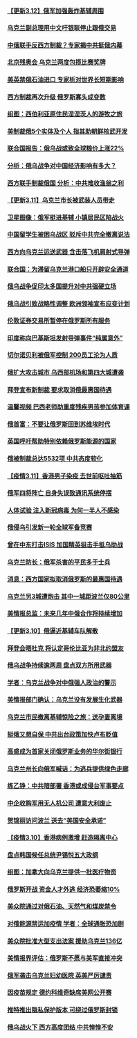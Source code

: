 #### [【更新3.12】俄军加强轰炸基辅周围](../pages/nsc418/n13641342.md) 
#### [乌克兰副总理用中文吁银联停止跟俄交易](../pages/nsc418/n13641639.md) 
#### [中俄联手反西方制裁？专家揭中共挺俄内幕](../pages/nsc418/n13639480.md) 
#### [北京残奥会 乌克兰两度包揽比赛奖牌](../pages/nsc418/n13641596.md) 
#### [美英禁俄石油进口 专家析对世界长短期影响](../pages/nsc418/n13641574.md) 
#### [西方制裁再次升级 俄罗斯寡头成变数](../pages/nsc418/n13641455.md) 
#### [组图：西伯利亚原住民涅涅茨人的游牧之旅](../pages/nsc418/n13641052.md) 
#### [美制裁俄5个实体及个人 指其助朝鲜核武开发](../pages/nsc418/n13641005.md) 
#### [联合国报告：俄乌战或致全球粮价上涨22%](../pages/nsc418/n13640384.md) 
#### [分析：俄乌战争对中国经济影响有多大？](../pages/nsc418/n13640472.md) 
#### [西方联手制裁俄国 分析：中共难收渔翁之利](../pages/nsc418/n13640767.md) 
#### [【更新3.11】乌克兰市长被武装人员带走](../pages/nsc418/n13639341.md) 
#### [卫星图像：俄军挺进基辅 小镇居民区陷战火](../pages/nsc418/n13640533.md) 
#### [中国留学生被困乌战区 驳斥中共完全撤离说法](../pages/nsc418/n13640321.md) 
#### [西方向乌克兰运送武器 含击落飞机肩射式导弹](../pages/nsc418/n13640382.md) 
#### [联合国：为滞留乌克兰港口船只开辟安全通道](../pages/nsc418/n13640152.md) 
#### [俄乌战争促印太多国提升对中共强硬立场](../pages/nsc418/n13639842.md) 
#### [俄乌战引致战略性调整 欧洲领袖宣布应变计划](../pages/nsc418/n13640121.md) 
#### [伦敦证券交易所暂停在俄罗斯所有服务](../pages/nsc418/n13639932.md) 
#### [印度称向巴基斯坦发射导弹事件“纯属意外”](../pages/nsc418/n13640107.md) 
#### [切尔诺贝利被俄军控制 200员工沦为人质](../pages/nsc418/n13639985.md) 
#### [俄扩大攻击城市 乌西部机场和第四大城遭袭](../pages/nsc418/n13639970.md) 
#### [拜登宣布新制裁 要求取消俄最惠国待遇](../pages/nsc418/n13639548.md) 
#### [温馨视频 巴西老师助重度残疾男孩参加体育课](../pages/nsc418/n13638088.md) 
#### [俄首富：不要让俄罗斯回到苏维埃时代](../pages/nsc418/n13639279.md) 
#### [英国呼吁帮助特别依赖俄罗斯能源的国家](../pages/nsc418/n13637572.md) 
#### [俄被制裁总达5532项 中共态度软化](../pages/nsc418/n13639450.md) 
#### [【疫情3.11】香港男子染疫 去世前呕吐抽筋](../pages/nsc418/n13638788.md) 
#### [俄军四将阵亡 自身失误致通讯系统停摆](../pages/nsc418/n13639331.md) 
#### [人体试验 注入新冠病毒 为何一半人不感染](../pages/nsc418/n13616746.md) 
#### [俄侵乌引发新一轮全球军备竞赛](../pages/nsc418/n13639231.md) 
#### [曾在中东打击ISIS 加国精英狙击手抵乌助战](../pages/nsc418/n13638672.md) 
#### [乌克兰防长：俄军杀害的平民多于士兵](../pages/nsc418/n13638899.md) 
#### [消息：西方国家拟取消俄罗斯的最惠国待遇](../pages/nsc418/n13638796.md) 
#### [乌克兰另3城遭炮击 其中一城距波兰仅80公里](../pages/nsc418/n13638561.md) 
#### [美情报总监：未来几年中俄合作将持续增加](../pages/nsc418/n13638144.md) 
#### [【更新3.10】俄逼近基辅车队解散](../pages/nsc418/n13636795.md) 
#### [拜登会晤杜克 将认定哥伦比亚为非北约盟友](../pages/nsc418/n13637755.md) 
#### [俄乌战争持续逾两周 盘点双方所用武器](../pages/nsc418/n13637665.md) 
#### [学者：乌克兰战争对中俄强人政治的警示](../pages/nsc418/n13637397.md) 
#### [美情报部门确认：乌克兰没有发展生化武器](../pages/nsc418/n13637403.md) 
#### [乌克兰市民撤离基辅惊险之旅：送孕妻离境](../pages/nsc418/n13637407.md) 
#### [挺俄又想自保 中共出台政策加快卢布贬值](../pages/nsc418/n13637457.md) 
#### [高盛成为首家关闭俄罗斯业务的华尔街银行](../pages/nsc418/n13636680.md) 
#### [乌克兰州长向俄军喊话：为逃兵提供绿色走廊](../pages/nsc418/n13637264.md) 
#### [练乙铮：中共暗部署 香港或成侵台军事要点](../pages/nsc418/n13636735.md) 
#### [中企收购军用无人机公司 遭意大利废止](../pages/nsc418/n13637136.md) 
#### [贺锦丽访问波兰 送去“美国安全承诺”](../pages/nsc418/n13636811.md) 
#### [【疫情3.10】香港病例激增 赶造隔离中心](../pages/nsc418/n13636257.md) 
#### [盘点韩国候任总统尹锡悦五大政纲](../pages/nsc418/n13634541.md) 
#### [组图：加拿大向乌克兰提供一批医疗物资](../pages/nsc418/n13635959.md) 
#### [俄罗斯开战 资金人才外逃 经济恐萎缩10%](../pages/nsc418/n13636310.md) 
#### [美众院通过对俄石油、天然气和煤炭禁令](../pages/nsc418/n13636050.md) 
#### [对俄能源禁运加疫情 学者：全球通胀恐加剧](../pages/nsc418/n13635972.md) 
#### [美众院批准大型支出法案 援助乌克兰136亿](../pages/nsc418/n13635773.md) 
#### [美情报界评估：俄罗斯不愿与美军直接冲突](../pages/nsc418/n13634923.md) 
#### [俄军袭击乌克兰妇幼医院 英美严厉谴责](../pages/nsc418/n13635375.md) 
#### [因疫苗规定 德约科维奇缺席美网公开赛](../pages/nsc418/n13635188.md) 
#### [推特推出隐私保护版本 可绕过俄罗斯封锁](../pages/nsc418/n13635019.md) 
#### [俄乌战火下 西方高度团结 中共惶惶不安](../pages/nsc418/n13634972.md) 
